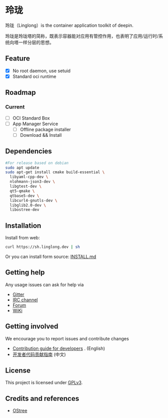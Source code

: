 # 玲珑

玲珑（Linglong）is the container application toolkit of deepin.

玲珑是玲珑塔的简称，既表示容器能对应用有管控作用，也表明了应用/运行时/系统向塔一样分层的思想。

## Feature

- [x] No root daemon, use setuid
- [x] Standard oci runtime

## Roadmap

### Current

- [ ] OCI Standard Box
- [ ] App Manager Service
  - [ ] Offline package installer
  - [ ] Download && Install

## Dependencies

```bash
#For release based on debian
sudo apt update
sudo apt-get install cmake build-essential \
  libyaml-cpp-dev \
  nlohmann-json3-dev \
  libgtest-dev \
  qt5-qmake \
  qtbase5-dev \
  libcurl4-gnutls-dev \
  libglib2.0-dev \
  libostree-dev
```

## Installation

Install from web:

```bash
curl https://sh.linglong.dev | sh
```

Or you can install form source: [INSTALL.md](INSTALL.md)

## Getting help

Any usage issues can ask for help via

- [Gitter](https://gitter.im/orgs/linuxdeepin/rooms)
- [IRC channel](https://webchat.freenode.net/?channels=deepin)
- [Forum](https://bbs.deepin.org)
- [WiKi](https://wiki.deepin.org/)

## Getting involved

We encourage you to report issues and contribute changes

- [Contribution guide for developers](https://github.com/linuxdeepin/developer-center/wiki/Contribution-Guidelines-for-Developers-en)
  . (English)
- [开发者代码贡献指南](https://github.com/linuxdeepin/developer-center/wiki/Contribution-Guidelines-for-Developers) (中文)

## License

This project is licensed under [GPLv3]().

## Credits and references

- [OStree](https://github.com/ostreedev/ostree)
